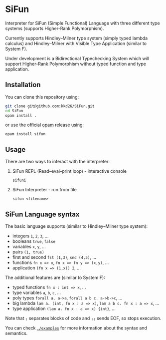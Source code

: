 # SiFun
Interpreter for SiFun (Simple Functional) Language with three different type systems (supports Higher-Rank Polymorphism).

Currently supports Hindley–Milner type system (simply typed lambda calculus) and Hindley–Milner with Visible Type Application (similar to System F).

Under development is a Bidirectional Typechecking System which will support Higher-Rank Polymorphism without typed function and type application.

## Installation
You can clone this repository using:

```bash
git clone git@github.com:kkd26/SiFun.git
cd SiFun
opam install .
```

or use the official [opam](https://opam.ocaml.org/) release using:

```
opam install sifun
```

## Usage
There are two ways to interact with the interpreter:

1. SiFun REPL (Read–eval–print loop) - interactive console

    ```
    sifuni
    ```

2. SiFun Interpreter - run from file

    ```
    sifun <filename>
    ```

## SiFun Language syntax

The basic language supports (similar to Hindley–Milner type system):

- integers `1`, `2`, `3`, ...
- booleans `true`, `false`
- variables `x`, `y`, ...
- pairs `(1, true)`
- first and second `fst (1,3)`, `snd (4,5)`, ...
- functions `fn x => x`, `fn x => fn y => (x,y)`, ...
- application `(fn x => (1,x)) 2`, ...

The additional features are (similar to System F):

- typed functions `fn x : int => x`, ...
- type variables `a`, `b`, `c`, ...
- poly types `forall a. a->a`, `forall a b c. a->b->c`, ...
- big lambda `lam a. (int, fn x : a => x)`, `lam a b c. fn x : a => x`, ...
- type application `(lam a. fn x : a => x) {int}`, ...

Note that `;` separates blocks of code and `;;` sends EOF, so stops execution.

You can check [`./examples`](https://github.com/kkd26/SiFun/tree/main/examples) for more information about the syntax and semantics.
